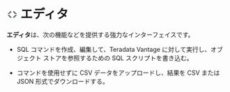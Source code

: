 ![](../Images/editor-icn-overview.png) エディタ
===============================================

**エディタ**は、次の機能などを提供する強力なインターフェイスです。

-   SQL コマンドを作成、編集して、Teradata Vantage に対して実行し、オブジェクト ストアを参照するための SQL スクリプトを書き込む。

-   コマンドを使用せずに CSV データをアップロードし、結果を CSV または JSON 形式でダウンロードする。

